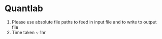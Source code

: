 # Quantlab

1. Please use absolute file paths to feed in input file and to write to output file
2. Time taken ~ 1hr
